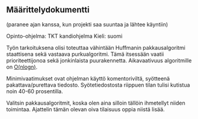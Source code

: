 ## Määrittelydokumentti 
(paranee ajan kanssa, kun projekti saa suuntaa ja lähtee käyntiin)

Opinto-ohjelma: TKT kandiohjelma
Kieli: suomi

Työn tarkoituksena olisi toteuttaa vähintään Huffmanin pakkausalgoritmi staattisena sekä vastaava purkualgoritmi. Tämä itsessään vaatii prioriteettijonoa sekä jonkinlaista puurakennetta. Aikavaativuus algoritmille on [O(nlogn)](https://www.cs.auckland.ac.nz/software/AlgAnim/huffman.html#:~:text=The%20time%20complexity%20of%20the,iterations%2C%20one%20for%20each%20item.).

Minimivaatimukset ovat ohjelman käyttö komentoriviltä, syötteenä pakattava/purettava tiedosto. Syötetiedostosta riippuen tilan tulisi kutistua noin 40-60 prosentilla.

Valitsin pakkausalgoritmit, koska olen aina silloin tällöin ihmetellyt niiden toimintaa. Ajattelin tämän olevan oiva tilaisuus oppia niistä lisää.